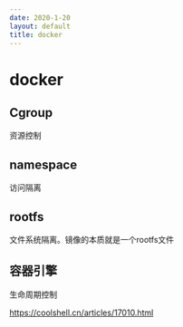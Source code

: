 ```yaml
---
date: 2020-1-20
layout: default
title: docker
---
```


# docker

## Cgroup

资源控制

## namespace

访问隔离

## rootfs

文件系统隔离。镜像的本质就是一个rootfs文件

## 容器引擎

生命周期控制





https://coolshell.cn/articles/17010.html